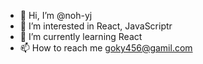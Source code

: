 - 👋 Hi, I’m @noh-yj
- 👀 I’m interested in React, JavaScriptr
- 🌱 I’m currently learning React
- 📫 How to reach me goky456@gamil.com


